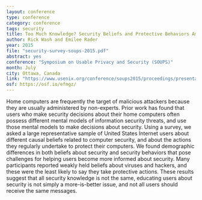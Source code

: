 ```yaml
---
layout: conference
type: conference
category: conference
tags: security
title: Too Much Knowledge? Security Beliefs and Protective Behaviors Among United States Internet Users
author: Rick Wash and Emilee Rader
year: 2015
file: "security-survey-soups-2015.pdf"
abstract: yes
conference: "Symposium on Usable Privacy and Security (SOUPS)"
month: July
city: Ottawa, Canada
link: "https://www.usenix.org/conference/soups2015/proceedings/presentation/wash"
osf: https://osf.io/efmgz/
---
```



Home computers are frequently the target of malicious attackers because they are usually administered by non-experts. Prior work has found that users who make security decisions about their home computers often possess different mental models of information security threats, and use those mental models to make decisions about security. Using a survey, we asked a large representative sample of United States Internet users about different causal beliefs related to computer security, and about the actions they regularly undertake to protect their computers. We found demographic differences in both beliefs about security and security behaviors that pose challenges for helping users become more informed about security. Many participants reported weakly held beliefs about viruses and hackers, and these were the least likely to say they take protective actions. These results suggest that all security knowledge is not the same, educating users about security is not simply a more-is-better issue, and not all users should receive the same messages.